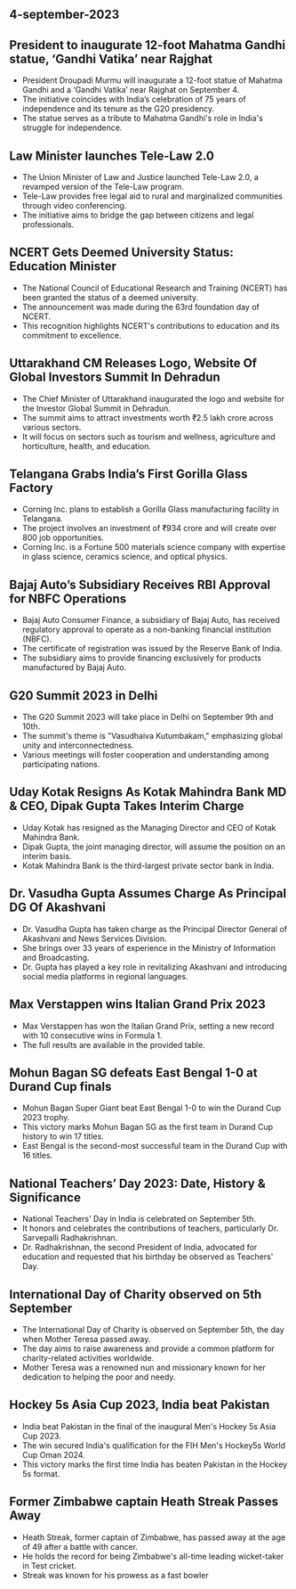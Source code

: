 ## 4-september-2023
## President to inaugurate 12-foot Mahatma Gandhi statue, ‘Gandhi Vatika’ near Rajghat

- President Droupadi Murmu will inaugurate a 12-foot statue of Mahatma Gandhi and a ‘Gandhi Vatika’ near Rajghat on September 4.
- The initiative coincides with India’s celebration of 75 years of independence and its tenure as the G20 presidency.
- The statue serves as a tribute to Mahatma Gandhi's role in India's struggle for independence.

## Law Minister launches Tele-Law 2.0

- The Union Minister of Law and Justice launched Tele-Law 2.0, a revamped version of the Tele-Law program.
- Tele-Law provides free legal aid to rural and marginalized communities through video conferencing.
- The initiative aims to bridge the gap between citizens and legal professionals.

## NCERT Gets Deemed University Status: Education Minister

- The National Council of Educational Research and Training (NCERT) has been granted the status of a deemed university.
- The announcement was made during the 63rd foundation day of NCERT.
- This recognition highlights NCERT's contributions to education and its commitment to excellence.

## Uttarakhand CM Releases Logo, Website Of Global Investors Summit In Dehradun

- The Chief Minister of Uttarakhand inaugurated the logo and website for the Investor Global Summit in Dehradun.
- The summit aims to attract investments worth ₹2.5 lakh crore across various sectors.
- It will focus on sectors such as tourism and wellness, agriculture and horticulture, health, and education.

## Telangana Grabs India’s First Gorilla Glass Factory

- Corning Inc. plans to establish a Gorilla Glass manufacturing facility in Telangana.
- The project involves an investment of ₹934 crore and will create over 800 job opportunities.
- Corning Inc. is a Fortune 500 materials science company with expertise in glass science, ceramics science, and optical physics.

## Bajaj Auto’s Subsidiary Receives RBI Approval for NBFC Operations

- Bajaj Auto Consumer Finance, a subsidiary of Bajaj Auto, has received regulatory approval to operate as a non-banking financial institution (NBFC).
- The certificate of registration was issued by the Reserve Bank of India.
- The subsidiary aims to provide financing exclusively for products manufactured by Bajaj Auto.

## G20 Summit 2023 in Delhi

- The G20 Summit 2023 will take place in Delhi on September 9th and 10th.
- The summit's theme is "Vasudhaiva Kutumbakam," emphasizing global unity and interconnectedness.
- Various meetings will foster cooperation and understanding among participating nations.

## Uday Kotak Resigns As Kotak Mahindra Bank MD & CEO, Dipak Gupta Takes Interim Charge

- Uday Kotak has resigned as the Managing Director and CEO of Kotak Mahindra Bank.
- Dipak Gupta, the joint managing director, will assume the position on an interim basis.
- Kotak Mahindra Bank is the third-largest private sector bank in India.

## Dr. Vasudha Gupta Assumes Charge As Principal DG Of Akashvani

- Dr. Vasudha Gupta has taken charge as the Principal Director General of Akashvani and News Services Division.
- She brings over 33 years of experience in the Ministry of Information and Broadcasting.
- Dr. Gupta has played a key role in revitalizing Akashvani and introducing social media platforms in regional languages.

## Max Verstappen wins Italian Grand Prix 2023

- Max Verstappen has won the Italian Grand Prix, setting a new record with 10 consecutive wins in Formula 1.
- The full results are available in the provided table.

## Mohun Bagan SG defeats East Bengal 1-0 at Durand Cup finals

- Mohun Bagan Super Giant beat East Bengal 1-0 to win the Durand Cup 2023 trophy.
- This victory marks Mohun Bagan SG as the first team in Durand Cup history to win 17 titles.
- East Bengal is the second-most successful team in the Durand Cup with 16 titles.

## National Teachers’ Day 2023: Date, History & Significance

- National Teachers' Day in India is celebrated on September 5th.
- It honors and celebrates the contributions of teachers, particularly Dr. Sarvepalli Radhakrishnan.
- Dr. Radhakrishnan, the second President of India, advocated for education and requested that his birthday be observed as Teachers' Day.

## International Day of Charity observed on 5th September

- The International Day of Charity is observed on September 5th, the day when Mother Teresa passed away.
- The day aims to raise awareness and provide a common platform for charity-related activities worldwide.
- Mother Teresa was a renowned nun and missionary known for her dedication to helping the poor and needy.

## Hockey 5s Asia Cup 2023, India beat Pakistan

- India beat Pakistan in the final of the inaugural Men's Hockey 5s Asia Cup 2023.
- The win secured India's qualification for the FIH Men's Hockey5s World Cup Oman 2024.
- This victory marks the first time India has beaten Pakistan in the Hockey 5s format.

## Former Zimbabwe captain Heath Streak Passes Away

- Heath Streak, former captain of Zimbabwe, has passed away at the age of 49 after a battle with cancer.
- He holds the record for being Zimbabwe's all-time leading wicket-taker in Test cricket.
- Streak was known for his prowess as a fast bowler